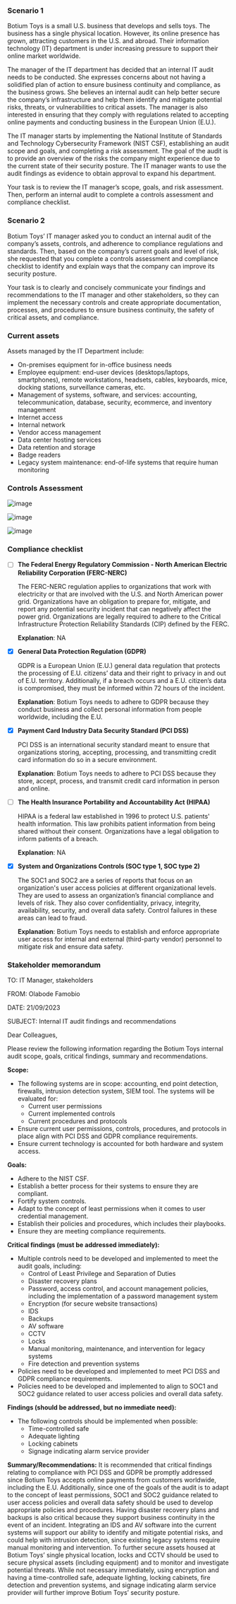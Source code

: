 ### Scenario 1
Botium Toys is a small U.S. business that develops and sells toys. The business has a single physical location. However, its online presence has grown, attracting customers in the U.S. and abroad. Their information technology (IT) department is under increasing pressure to support their online market worldwide. 

The manager of the IT department has decided that an internal IT audit needs to be conducted. She expresses concerns about not having a solidified plan of action to ensure business continuity and compliance, as the business grows. She believes an internal audit can help better secure the company’s infrastructure and help them identify and mitigate potential risks, threats, or vulnerabilities to critical assets. The manager is also interested in ensuring that they comply with regulations related to accepting online payments and conducting business in the European Union (E.U.).   

The IT manager starts by implementing the National Institute of Standards and Technology Cybersecurity Framework (NIST CSF), establishing an audit scope and goals, and completing a risk assessment. The goal of the audit is to provide an overview of the risks the company might experience due to the current state of their security posture. The IT manager wants to use the audit findings as evidence to obtain approval to expand his department. 

Your task is to review the IT manager’s scope, goals, and risk assessment. Then, perform an internal audit to complete a controls assessment and compliance checklist. 

### Scenario 2
Botium Toys’ IT manager asked you to conduct an internal audit of the company’s assets, controls, and adherence to compliance regulations and standards. Then, based on the company’s current goals and level of risk, she requested that you complete a controls assessment and compliance checklist to identify and explain ways that the company can improve its security posture. 

Your task is to clearly and concisely communicate your findings and recommendations to the IT manager and other stakeholders, so they can implement the necessary controls and create appropriate documentation, processes, and procedures to ensure business continuity, the safety of critical assets, and compliance.

### Current assets
Assets managed by the IT Department include: 
- On-premises equipment for in-office business needs  
- Employee equipment: end-user devices (desktops/laptops, smartphones), remote workstations, headsets, cables, keyboards, mice, docking stations, surveillance cameras, etc.
- Management of systems, software, and services: accounting, telecommunication, database, security, ecommerce, and inventory management
- Internet access
- Internal network
- Vendor access management
- Data center hosting services  
- Data retention and storage
- Badge readers
- Legacy system maintenance: end-of-life systems that require human monitoring

### Controls Assessment

![image](https://github.com/olabode-famobio/security-audit/assets/128502810/ca4200ee-6c5f-4983-a61d-ef8e888ae281)

![image](https://github.com/olabode-famobio/security-audit/assets/128502810/a51b2812-7efb-467b-ba72-ef5f3853c2d9)

![image](https://github.com/olabode-famobio/security-audit/assets/128502810/c34cfec0-deb9-4dc5-a00a-7088b905d5ca)


### Compliance checklist
- [ ] **The Federal Energy Regulatory Commission - North American Electric Reliability Corporation (FERC-NERC)**

  The FERC-NERC regulation applies to organizations that work with electricity or that are involved with the U.S. and North American power grid. Organizations have an obligation to prepare for, mitigate, and report any potential security incident that can negatively affect the power grid. Organizations are legally required to adhere to the Critical Infrastructure Protection Reliability Standards (CIP) defined by the FERC. 

  **Explanation**: NA
- [x] **General Data Protection Regulation (GDPR)**

  GDPR is a European Union (E.U.) general data regulation that protects the processing of E.U. citizens’ data and their right to privacy in and out of E.U. territory. Additionally, if a breach occurs and a E.U. citizen’s data is compromised, they must be informed within 72 hours of the incident.

  **Explanation**: Botium Toys needs to adhere to GDPR because they conduct business and collect personal information from people worldwide, including the E.U.
- [x] **Payment Card Industry Data Security Standard (PCI DSS)**

  PCI DSS is an international security standard meant to ensure that organizations storing, accepting, processing, and transmitting credit card information do so in a secure environment. 

  **Explanation**: Botium Toys needs to adhere to PCI DSS because they store, accept, process, and transmit credit card information in person and online.
- [ ] **The Health Insurance Portability and Accountability Act (HIPAA)**

  HIPAA is a federal law established in 1996 to protect U.S. patients' health information. This law prohibits patient information from being shared without their consent. Organizations have a legal obligation to inform patients of a breach. 

  **Explanation**: NA
- [x] **System and Organizations Controls (SOC type 1, SOC type 2)**

  The SOC1 and SOC2 are a series of reports that focus on an organization's user access policies at different organizational levels. They are used to assess an organization’s financial compliance and levels of risk. They also cover confidentiality, privacy, integrity, availability, security, and overall data safety. Control failures in these areas can lead to fraud.
  
  **Explanation**: Botium Toys needs to establish and enforce appropriate user access for internal and external (third-party vendor) personnel to mitigate risk and ensure data safety.

### Stakeholder memorandum 
TO: IT Manager, stakeholders

FROM: Olabode Famobio

DATE: 21/09/2023

SUBJECT: Internal IT audit findings and recommendations

Dear Colleagues,

Please review the following information regarding the Botium Toys internal audit scope, goals, critical findings, summary and recommendations.


**Scope:**
- The following systems are in scope: accounting, end point detection, firewalls, intrusion detection system, SIEM tool. The systems will be evaluated for:
  - Current user permissions 
  - Current implemented controls
  - Current procedures and protocols
- Ensure current user permissions, controls, procedures, and protocols in place align with PCI DSS and GDPR compliance requirements.
- Ensure current technology is accounted for both hardware and system access.


**Goals:**
- Adhere to the NIST CSF.
- Establish a better process for their systems to ensure they are compliant. 
- Fortify system controls.
- Adapt to the concept of least permissions when it comes to user credential management. 
- Establish their policies and procedures, which includes their playbooks. 
- Ensure they are meeting compliance requirements.



**Critical findings (must be addressed immediately):**
- Multiple controls need to be developed and implemented to meet the audit goals, including:
  - Control of Least Privilege and Separation of Duties
  - Disaster recovery plans
  - Password, access control, and account management policies, including the implementation of a password management system
  - Encryption (for secure website transactions)
  - IDS
  - Backups
  - AV software
  - CCTV
  - Locks
  - Manual monitoring, maintenance, and intervention for legacy systems
  - Fire detection and prevention systems
- Policies need to be developed and implemented to meet PCI DSS and GDPR compliance requirements.
- Policies need to be developed and implemented to align to SOC1 and SOC2 guidance related to user access policies and overall data safety. 

**Findings (should be addressed, but no immediate need):** 
- The following controls should be implemented when possible:
  - Time-controlled safe
  - Adequate lighting
  - Locking cabinets
  - Signage indicating alarm service provider

**Summary/Recommendations:** It is recommended that critical findings relating to compliance with PCI DSS and GDPR be promptly addressed since Botium Toys accepts online payments from customers worldwide, including the E.U. Additionally, since one of the goals of the audit is to adapt to the concept of least permissions, SOC1 and SOC2 guidance related to user access policies and overall data safety should be used to develop appropriate policies and procedures. Having disaster recovery plans and backups is also critical because they support business continuity in the event of an incident. Integrating an IDS and AV software into the current systems will support our ability to identify and mitigate potential risks, and could help with intrusion detection, since existing legacy systems require manual monitoring and intervention. To further secure assets housed at Botium Toys’ single physical location, locks and CCTV should be used to secure physical assets (including equipment) and to monitor and investigate potential threats. While not necessary immediately, using encryption and having a time-controlled safe, adequate lighting, locking cabinets, fire detection and prevention systems, and signage indicating alarm service provider will further improve Botium Toys’ security posture.
